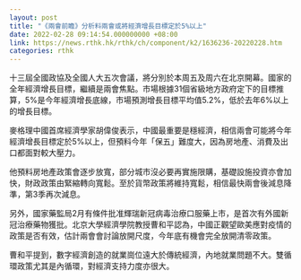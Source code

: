 ```yaml
---
layout: post
title: "《兩會前瞻》分析料兩會或將經濟增長目標定於5%以上"
date: 2022-02-28 09:14:54.000000000 +08:00
link: https://news.rthk.hk/rthk/ch/component/k2/1636236-20220228.htm
categories: rthk
---
```


十三屆全國政協及全國人大五次會議，將分別於本周五及周六在北京開幕。國家的全年經濟增長目標，繼續是兩會焦點。市場根據31個省級地方政府定下的目標推算，5%是今年經濟增長底線，市場預測增長目標平均值5.2%，低於去年6%以上的增長目標。

麥格理中國首席經濟學家胡偉俊表示，中國最重要是穩經濟，相信兩會可能將今年經濟增長目標定於5%以上，但預料今年「保五」難度大，因為房地產、消費及出口都面對較大壓力。

他預料房地產政策會逐步放寬，部分城市沒必要再實施限購，基礎設施投資亦會加快，財政政策由緊縮轉向寬鬆。至於貨幣政策將維持寬鬆，相信最快兩會後減息降準，第3季再次減息。

另外，國家藥監局2月有條件批准輝瑞新冠病毒治療口服藥上市，是首次有外國新冠治療藥物獲批。北京大學經濟學院教授曹和平認為，中國正觀望歐美應對疫情的政策是否有效，估計兩會會討論放開尺度，今年底有機會完全放開清零政策。

曹和平提到，數字經濟創造的就業崗位遠大於傳統經濟，內地就業問題不大。雙循環政策尤其是內循環，對經濟支持力度亦很大。
